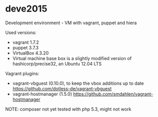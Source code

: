 deve2015
========

Development environment - VM with vagrant, puppet and hiera

Used versions:
- vagrant 1.7.2
- puppet  3.7.3
- VirtualBox 4.3.20
- Virtual machine base box is a slightly modified version of hashicorp/precise32,
  an Ubuntu 12.04 LTS

Vagrant plugins:
- vagrant-vbguest (0.10.0), to keep the vbox additions up to date
  https://github.com/dotless-de/vagrant-vbguest
- vagrant-hostmanager (1.5.0)
  https://github.com/smdahlen/vagrant-hostmanager

NOTE: composer not yet tested with php 5.3, might not work


